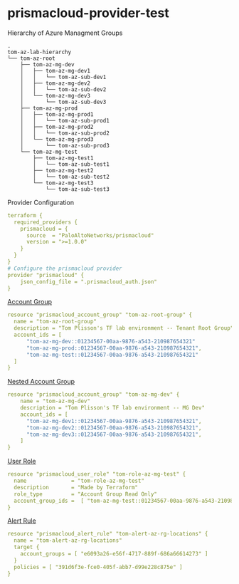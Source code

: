 # prismacloud-provider-test


Hierarchy of Azure Managment Groups 
```
.
tom-az-lab-hierarchy
└── tom-az-root
    ├── tom-az-mg-dev
    │   ├── tom-az-mg-dev1
    │   │   └── tom-az-sub-dev1
    │   ├── tom-az-mg-dev2
    │   │   └── tom-az-sub-dev2
    │   └── tom-az-mg-dev3
    │       └── tom-az-sub-dev3
    ├── tom-az-mg-prod
    │   ├── tom-az-mg-prod1
    │   │   └── tom-az-sub-prod1
    │   ├── tom-az-mg-prod2
    │   │   └── tom-az-sub-prod2
    │   └── tom-az-mg-prod3
    │       └── tom-az-sub-prod3
    └── tom-az-mg-test
        ├── tom-az-mg-test1
        │   └── tom-az-sub-test1
        ├── tom-az-mg-test2
        │   └── tom-az-sub-test2
        └── tom-az-mg-test3
            └── tom-az-sub-test3
```

Provider Configuration
```yaml
terraform {
  required_providers {
    prismacloud = {
      source  = "PaloAltoNetworks/prismacloud"
      version = ">=1.0.0"
    }
  }
}
# Configure the prismacloud provider
provider "prismacloud" {
    json_config_file = ".prismacloud_auth.json"
}
```

[Account Group](https://registry.terraform.io/providers/PaloAltoNetworks/prismacloud/latest/docs/resources/account_group)
```yaml
resource "prismacloud_account_group" "tom-az-root-group" {
  name = "tom-az-root-group"
  description = "Tom Plisson's TF lab environment -- Tenant Root Group"
  account_ids = [
      "tom-az-mg-dev::01234567-00aa-9876-a543-210987654321"
      "tom-az-mg-prod::01234567-00aa-9876-a543-210987654321",
      "tom-az-mg-test::01234567-00aa-9876-a543-210987654321"
  ]
}
```

[Nested Account Group](https://registry.terraform.io/providers/PaloAltoNetworks/prismacloud/latest/docs/resources/account_group)
```yaml
resource "prismacloud_account_group" "tom-az-mg-dev" {
    name = "tom-az-mg-dev"
    description = "Tom Plisson's TF lab environment -- MG Dev"
    account_ids = [ 
      "tom-az-mg-dev1::01234567-00aa-9876-a543-210987654321",
      "tom-az-mg-dev2::01234567-00aa-9876-a543-210987654321",
      "tom-az-mg-dev3::01234567-00aa-9876-a543-210987654321",
    ]
}
```

[User Role](https://registry.terraform.io/providers/PaloAltoNetworks/prismacloud/latest/docs/resources/user_role)
```yaml
resource "prismacloud_user_role" "tom-role-az-mg-test" {
  name              = "tom-role-az-mg-test"
  description       = "Made by Terraform"
  role_type         = "Account Group Read Only"
  account_group_ids =  [ "tom-az-mg-test::01234567-00aa-9876-a543-210987654321" ]
}
```

[Alert Rule](https://registry.terraform.io/providers/PaloAltoNetworks/prismacloud/latest/docs/resources/alert_rule)
```yaml
resource "prismacloud_alert_rule" "tom-alert-az-rg-locations" {
  name = "tom-alert-az-rg-locations"
  target {
    account_groups = [ "e6093a26-e56f-4717-889f-686a66614273" ]
  }
  policies = [ "391d6f3e-fce0-405f-abb7-d99e228c875e" ]
}
```